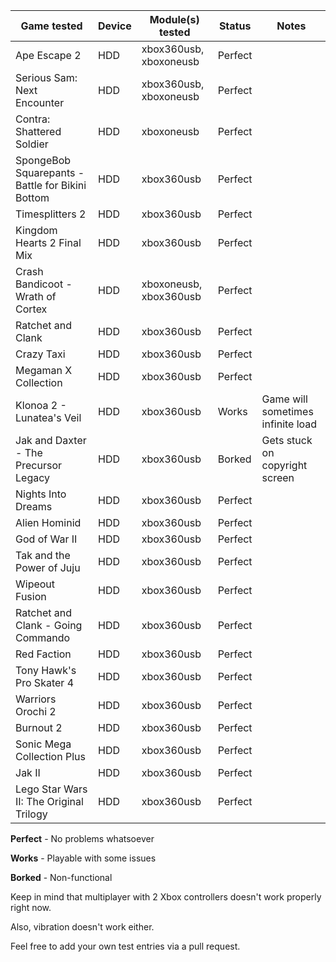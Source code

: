 | Game tested                                     | Device | Module(s) tested       | Status  | Notes |
|-------------------------------------------------|-|------------------------|---------|-------|
| Ape Escape 2                                    | HDD | xbox360usb, xboxoneusb | Perfect |       |
| Serious Sam: Next Encounter                     | HDD | xbox360usb, xboxoneusb | Perfect |       |
| Contra: Shattered Soldier                       | HDD | xboxoneusb             | Perfect |       |
| SpongeBob Squarepants - Battle for Bikini Bottom| HDD | xbox360usb             | Perfect |       |
| Timesplitters 2                                 | HDD | xbox360usb             | Perfect |       |
| Kingdom Hearts 2 Final Mix                      | HDD | xbox360usb             | Perfect |       |
| Crash Bandicoot - Wrath of Cortex               | HDD | xboxoneusb, xbox360usb | Perfect |       |
| Ratchet and Clank                               | HDD | xbox360usb             | Perfect |       |
| Crazy Taxi                                      | HDD | xbox360usb             | Perfect |       |
| Megaman X Collection                            | HDD | xbox360usb             | Perfect |       |
| Klonoa 2 - Lunatea's Veil                       | HDD | xbox360usb             | Works   | Game will sometimes infinite load|
| Jak and Daxter - The Precursor Legacy           | HDD | xbox360usb             | Borked  | Gets stuck on copyright screen |
| Nights Into Dreams                              | HDD | xbox360usb             | Perfect |       |
| Alien Hominid                                   | HDD | xbox360usb             | Perfect |       |
| God of War II                                   | HDD | xbox360usb             | Perfect |       |
| Tak and the Power of Juju                       | HDD | xbox360usb             | Perfect |       |
| Wipeout Fusion                                  | HDD | xbox360usb             | Perfect |       |
| Ratchet and Clank - Going Commando              | HDD | xbox360usb             | Perfect |       |
| Red Faction                                     | HDD | xbox360usb             | Perfect |       |
| Tony Hawk's Pro Skater 4                        | HDD | xbox360usb             | Perfect |       |                   
| Warriors Orochi 2                               | HDD | xbox360usb             | Perfect |       |
| Burnout 2                                       | HDD | xbox360usb             | Perfect |       |
| Sonic Mega Collection Plus                      | HDD | xbox360usb             | Perfect |       |
| Jak II                                          | HDD  | xbox360usb             | Perfect |       |
| Lego Star Wars II: The Original Trilogy         | HDD  | xbox360usb             | Perfect |       |

__Perfect__ - No problems whatsoever

__Works__ - Playable with some issues

__Borked__ - Non-functional

Keep in mind that multiplayer with 2 Xbox controllers doesn't work properly right now.

Also, vibration doesn't work either.

Feel free to add your own test entries via a pull request.

